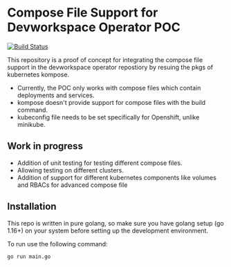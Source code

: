 # Compose File Support for Devworkspace Operator POC

[![Build Status](https://travis-ci.org/joemccann/dillinger.svg?branch=master)](https://travis-ci.org/joemccann/dillinger)

This repository is a proof of concept for integrating the compose file support in the devworkspace operator repostiory by resuing the pkgs of kubernetes kompose.

- Currently, the POC only works with compose files which contain deployments and services.
- kompose doesn't provide support for compose files with the build command.
- kubeconfig file needs to be set specifically for Openshift, unlike minikube.

## Work in progress

- Addition of unit testing for testing different compose files.
- Allowing testing on different clusters.
- Addition of support for different kubernetes components like volumes and RBACs for advanced compose file

## Installation

This repo is written in pure golang, so make sure you have golang setup (go 1.16+) on your system before setting up the development environment.

To run use the following command: 


```sh
go run main.go
```